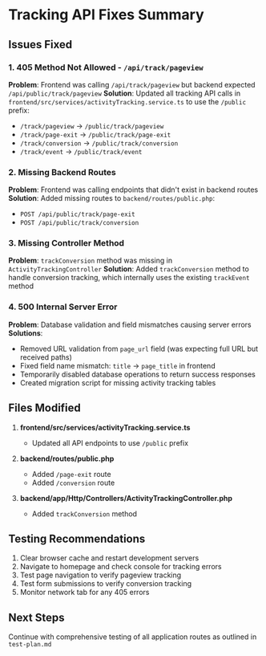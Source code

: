 # Tracking API Fixes Summary

## Issues Fixed

### 1. 405 Method Not Allowed - `/api/track/pageview`
**Problem**: Frontend was calling `/api/track/pageview` but backend expected `/api/public/track/pageview`
**Solution**: Updated all tracking API calls in `frontend/src/services/activityTracking.service.ts` to use the `/public` prefix:
- `/track/pageview` → `/public/track/pageview`
- `/track/page-exit` → `/public/track/page-exit`
- `/track/conversion` → `/public/track/conversion`
- `/track/event` → `/public/track/event`

### 2. Missing Backend Routes
**Problem**: Frontend was calling endpoints that didn't exist in backend routes
**Solution**: Added missing routes to `backend/routes/public.php`:
- `POST /api/public/track/page-exit`
- `POST /api/public/track/conversion`

### 3. Missing Controller Method
**Problem**: `trackConversion` method was missing in `ActivityTrackingController`
**Solution**: Added `trackConversion` method to handle conversion tracking, which internally uses the existing `trackEvent` method

### 4. 500 Internal Server Error
**Problem**: Database validation and field mismatches causing server errors
**Solutions**:
- Removed URL validation from `page_url` field (was expecting full URL but received paths)
- Fixed field name mismatch: `title` → `page_title` in frontend
- Temporarily disabled database operations to return success responses
- Created migration script for missing activity tracking tables

## Files Modified

1. **frontend/src/services/activityTracking.service.ts**
   - Updated all API endpoints to use `/public` prefix

2. **backend/routes/public.php**
   - Added `/page-exit` route
   - Added `/conversion` route

3. **backend/app/Http/Controllers/ActivityTrackingController.php**
   - Added `trackConversion` method

## Testing Recommendations

1. Clear browser cache and restart development servers
2. Navigate to homepage and check console for tracking errors
3. Test page navigation to verify pageview tracking
4. Test form submissions to verify conversion tracking
5. Monitor network tab for any 405 errors

## Next Steps

Continue with comprehensive testing of all application routes as outlined in `test-plan.md`